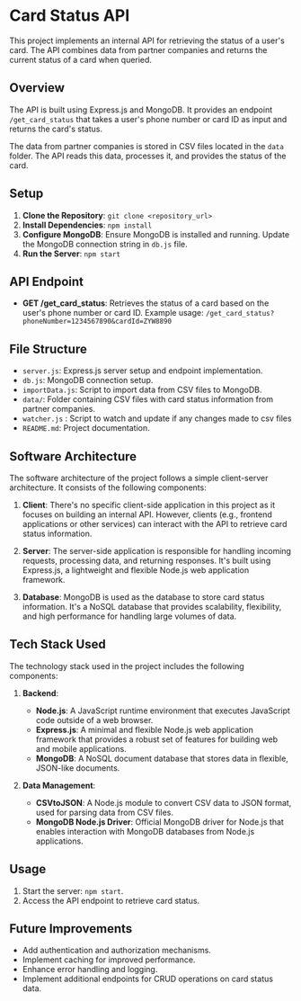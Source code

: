 # Card Status API

This project implements an internal API for retrieving the status of a user's card. The API combines data from partner companies and returns the current status of a card when queried.

## Overview

The API is built using Express.js and MongoDB. It provides an endpoint `/get_card_status` that takes a user's phone number or card ID as input and returns the card's status.

The data from partner companies is stored in CSV files located in the `data` folder. The API reads this data, processes it, and provides the status of the card.

## Setup

1. **Clone the Repository**: `git clone <repository_url>`
2. **Install Dependencies**: `npm install`
3. **Configure MongoDB**: Ensure MongoDB is installed and running. Update the MongoDB connection string in `db.js` file.
4. **Run the Server**: `npm start`

## API Endpoint

-   **GET /get_card_status**: Retrieves the status of a card based on the user's phone number or card ID. Example usage: `/get_card_status?phoneNumber=1234567890&cardId=ZYW8890`

## File Structure

-   `server.js`: Express.js server setup and endpoint implementation.
-   `db.js`: MongoDB connection setup.
-   `importData.js`: Script to import data from CSV files to MongoDB.
-   `data/`: Folder containing CSV files with card status information from partner companies.
-   `watcher.js` : Script to watch and update if any changes made to csv files
-   `README.md`: Project documentation.

## Software Architecture

The software architecture of the project follows a simple client-server architecture. It consists of the following components:

1. **Client**: There's no specific client-side application in this project as it focuses on building an internal API. However, clients (e.g., frontend applications or other services) can interact with the API to retrieve card status information.

2. **Server**: The server-side application is responsible for handling incoming requests, processing data, and returning responses. It's built using Express.js, a lightweight and flexible Node.js web application framework.

3. **Database**: MongoDB is used as the database to store card status information. It's a NoSQL database that provides scalability, flexibility, and high performance for handling large volumes of data.

## Tech Stack Used

The technology stack used in the project includes the following components:

1. **Backend**:

    - **Node.js**: A JavaScript runtime environment that executes JavaScript code outside of a web browser.
    - **Express.js**: A minimal and flexible Node.js web application framework that provides a robust set of features for building web and mobile applications.
    - **MongoDB**: A NoSQL document database that stores data in flexible, JSON-like documents.

2. **Data Management**:
    - **CSVtoJSON**: A Node.js module to convert CSV data to JSON format, used for parsing data from CSV files.
    - **MongoDB Node.js Driver**: Official MongoDB driver for Node.js that enables interaction with MongoDB databases from Node.js applications.

## Usage
1. Start the server: `npm start`.
2. Access the API endpoint to retrieve card status.

## Future Improvements

-   Add authentication and authorization mechanisms.
-   Implement caching for improved performance.
-   Enhance error handling and logging.
-   Implement additional endpoints for CRUD operations on card status data.
